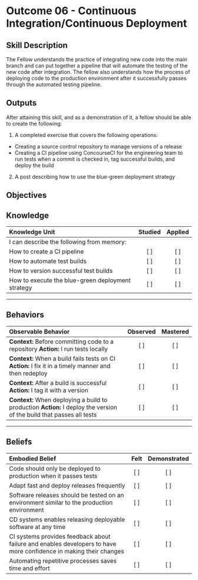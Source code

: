 # Outcome 06 - Continuous Integration/Continuous Deployment

Skill Description
-----------------
The Fellow understands the practice of integrating new code into the main branch and can put together a pipeline that will automate the testing of the new code after integration. The fellow also understands how the process of deploying code to the production environment after it successfully passes through the automated testing pipeline.


Outputs
-------
After attaining this skill, and as a demonstration of it, a fellow should be able to create the following:

1. A completed exercise that covers the following operations:
  - Creating a source control repository to manage versions of a release
  - Creating a CI pipeline using ConcourseCI for the engineering team to run tests when a commit is checked in, tag successful builds, and deploy the build
2. A post describing how to use the blue-green deployment strategy


**Objectives**
--------------


## **Knowledge**

| Knowledge Unit   |      Studied      | Applied |
|:-----------------|:-----------------:|:---------:|
| I can describe the following from memory: | | |
| How to create a CI pipeline | [ ] | [ ] |
| How to automate test builds | [ ] | [ ] |
| How to version successful test builds | [ ] | [ ] |
| How to execute the blue-green deployment strategy | [ ] | [ ] |


----------------


## **Behaviors**

| Observable Behavior   |      Observed      | Mastered |
|:----------------------|:------------------:|:--------:|
| **Context:** Before committing code to a repository **Action:** I run tests locally | [ ] | [ ] |
| **Context:** When a build fails tests on CI **Action:** I fix it in a timely manner and then redeploy | [ ] | [ ] |
| **Context:** After a build is successful **Action:** I tag it with a version | [ ] | [ ] |
| **Context:** When deploying a build to production **Action:** I deploy the version of the build that passes all tests | [ ] | [ ] |


--------------


## **Beliefs**

| Embodied Belief   |      Felt          | Demonstrated |
|:------------------|:------------------:|:------------:|
| Code should only be deployed to production when it passes tests | [ ] | [ ] |
| Adapt fast and deploy releases frequently | [ ] | [ ] |
| Software releases should be tested on an environment similar to the production environment | [ ] | [ ] |
| CD systems enables releasing deployable software at any time | [ ] | [ ] |
| CI systems provides feedback about failure and enables developers to have more confidence in making their changes | [ ] | [ ] |
| Automating repetitive processes saves time and effort | [ ] | [ ] |
